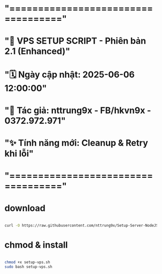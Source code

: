 # "==================================="
# "🚀 VPS SETUP SCRIPT - Phiên bản 2.1 (Enhanced)"
# "🗓️ Ngày cập nhật: 2025-06-06 12:00:00"
# "👤 Tác giả: nttrung9x - FB/hkvn9x - 0372.972.971"
# "✨ Tính năng mới: Cleanup & Retry khi lỗi"
# "==================================="

# download 
```bash

curl -O https://raw.githubusercontent.com/nttrung9x/Setup-Server-NodeJS-MongoDB-VPS-Ubuntu-22.04-LTS/refs/heads/main/setup-vps-v2.x.sh

```

# chmod & install 
```bash

chmod +x setup-vps.sh
sudo bash setup-vps.sh

```


